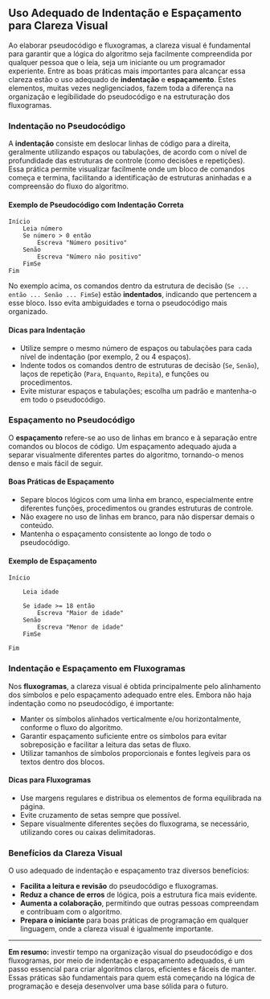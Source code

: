 
## Uso Adequado de Indentação e Espaçamento para Clareza Visual

Ao elaborar pseudocódigo e fluxogramas, a clareza visual é fundamental para garantir que a lógica do algoritmo seja facilmente compreendida por qualquer pessoa que o leia, seja um iniciante ou um programador experiente. Entre as boas práticas mais importantes para alcançar essa clareza estão o uso adequado de **indentação** e **espaçamento**. Estes elementos, muitas vezes negligenciados, fazem toda a diferença na organização e legibilidade do pseudocódigo e na estruturação dos fluxogramas.

### Indentação no Pseudocódigo

A **indentação** consiste em deslocar linhas de código para a direita, geralmente utilizando espaços ou tabulações, de acordo com o nível de profundidade das estruturas de controle (como decisões e repetições). Essa prática permite visualizar facilmente onde um bloco de comandos começa e termina, facilitando a identificação de estruturas aninhadas e a compreensão do fluxo do algoritmo.

#### Exemplo de Pseudocódigo com Indentação Correta

```plaintext
Início
    Leia número
    Se número > 0 então
        Escreva "Número positivo"
    Senão
        Escreva "Número não positivo"
    FimSe
Fim
```

No exemplo acima, os comandos dentro da estrutura de decisão (`Se ... então ... Senão ... FimSe`) estão **indentados**, indicando que pertencem a esse bloco. Isso evita ambiguidades e torna o pseudocódigo mais organizado.

#### Dicas para Indentação

- Utilize sempre o mesmo número de espaços ou tabulações para cada nível de indentação (por exemplo, 2 ou 4 espaços).
- Indente todos os comandos dentro de estruturas de decisão (`Se`, `Senão`), laços de repetição (`Para`, `Enquanto`, `Repita`), e funções ou procedimentos.
- Evite misturar espaços e tabulações; escolha um padrão e mantenha-o em todo o pseudocódigo.

### Espaçamento no Pseudocódigo

O **espaçamento** refere-se ao uso de linhas em branco e à separação entre comandos ou blocos de código. Um espaçamento adequado ajuda a separar visualmente diferentes partes do algoritmo, tornando-o menos denso e mais fácil de seguir.

#### Boas Práticas de Espaçamento

- Separe blocos lógicos com uma linha em branco, especialmente entre diferentes funções, procedimentos ou grandes estruturas de controle.
- Não exagere no uso de linhas em branco, para não dispersar demais o conteúdo.
- Mantenha o espaçamento consistente ao longo de todo o pseudocódigo.

#### Exemplo de Espaçamento

```plaintext
Início

    Leia idade

    Se idade >= 18 então
        Escreva "Maior de idade"
    Senão
        Escreva "Menor de idade"
    FimSe

Fim
```

### Indentação e Espaçamento em Fluxogramas

Nos **fluxogramas**, a clareza visual é obtida principalmente pelo alinhamento dos símbolos e pelo espaçamento adequado entre eles. Embora não haja indentação como no pseudocódigo, é importante:

- Manter os símbolos alinhados verticalmente e/ou horizontalmente, conforme o fluxo do algoritmo.
- Garantir espaçamento suficiente entre os símbolos para evitar sobreposição e facilitar a leitura das setas de fluxo.
- Utilizar tamanhos de símbolos proporcionais e fontes legíveis para os textos dentro dos blocos.

#### Dicas para Fluxogramas

- Use margens regulares e distribua os elementos de forma equilibrada na página.
- Evite cruzamento de setas sempre que possível.
- Separe visualmente diferentes seções do fluxograma, se necessário, utilizando cores ou caixas delimitadoras.

### Benefícios da Clareza Visual

O uso adequado de indentação e espaçamento traz diversos benefícios:

- **Facilita a leitura e revisão** do pseudocódigo e fluxogramas.
- **Reduz a chance de erros** de lógica, pois a estrutura fica mais evidente.
- **Aumenta a colaboração**, permitindo que outras pessoas compreendam e contribuam com o algoritmo.
- **Prepara o iniciante** para boas práticas de programação em qualquer linguagem, onde a clareza visual é igualmente importante.

---

**Em resumo:** investir tempo na organização visual do pseudocódigo e dos fluxogramas, por meio de indentação e espaçamento adequados, é um passo essencial para criar algoritmos claros, eficientes e fáceis de manter. Essas práticas são fundamentais para quem está começando na lógica de programação e deseja desenvolver uma base sólida para o futuro.
```
